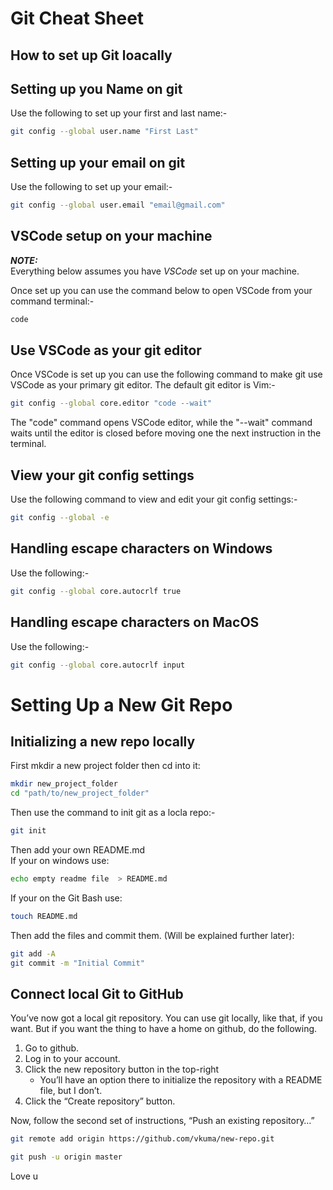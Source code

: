 # Git Cheat Sheet

## **How to set up Git loacally**  


## Setting up you Name on git
Use the following to set up your first and last name:-  
```bash
git config --global user.name "First Last"
```
## Setting up your email on git
Use the following to set up your email:-
```bash
git config --global user.email "email@gmail.com"
```

## VSCode setup on your machine
_**NOTE:**_  
Everything below assumes you have _VSCode_ set up on your machine.  

Once set up you can use the command below to open VSCode from your command terminal:-
```bash
code
``` 

## Use VSCode as your git editor  

Once VSCode is set up you can use the following command to make git use VSCode as your primary git editor. The default git editor is Vim:-
```bash
git config --global core.editor "code --wait"
```
The "code" command opens VSCode editor, while the "--wait" command waits until the editor is closed before moving one the next instruction in the terminal.

## View your git config settings
Use the following command to view and edit your git config settings:-
```bash
git config --global -e
```

## Handling escape characters on Windows
Use the following:-
```bash
git config --global core.autocrlf true
```
## Handling escape characters on MacOS
Use the following:-
```bash
git config --global core.autocrlf input
```

# Setting Up a New Git Repo

## Initializing a new repo locally
First mkdir a new project folder then cd into it:
```bash
mkdir new_project_folder
cd "path/to/new_project_folder"
```
Then use the command to init git as a locla repo:-
```bash
git init
```
Then add your own README.md  
If your on windows use:
```bash
echo empty readme file  > README.md
```
If your on the Git Bash use:
```bash
touch README.md
```
Then add the files and commit them.
(Will be explained further later): 
```bash
git add -A
git commit -m "Initial Commit"
```
## Connect local Git to GitHub

You’ve now got a local git repository. You can use git locally, like that, if you want. But if you want the thing to have a home on github, do the following.

1. Go to github.
2. Log in to your account.
3. Click the new repository button in the top-right
     - You’ll have an option there to initialize the repository with a README file, but I don’t.
4. Click the “Create repository” button.  

Now, follow the second set of instructions, “Push an existing repository…”

```bash
git remote add origin https://github.com/vkuma/new-repo.git  

git push -u origin master
```

Love u
